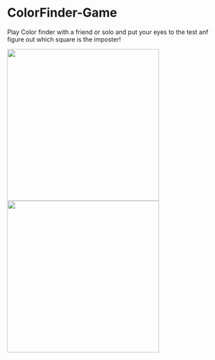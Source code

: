 # ColorFinder-Game
Play Color finder with a friend or solo and put your eyes to the test anf figure out which square is the imposter!


<img src="https://user-images.githubusercontent.com/79062633/114961645-37b60e00-9e37-11eb-9124-ce05f4ea81fb.PNG" width="350">
<img src="https://user-images.githubusercontent.com/79062633/114961648-384ea480-9e37-11eb-8c0e-1cf7945eb897.PNG" width="350">

